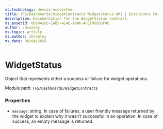 ```yaml
---
ms.technology: devops-ecosystem
title: TFS/Dashboards/WidgetContracts WidgetStatus API | Extensions for Azure DevOps Services
description: Documentation for the WidgetStatus contract.
ms.assetid: 80994108-EAB5-414E-A986-A0EF90D9DF0D
author: chcomley
ms.topic: article
ms.author: chcomley
ms.date: 08/04/2016
---
```


# WidgetStatus

Object that represents either a success or failure for widget operations.

Module path: `TFS/Dashboards/WidgetContracts`

### Properties

* `message`: string. In case of failures, a user friendly message returned by the widget to explain why it wasn't successful in an operation. In case of success, an empty message is returned.
